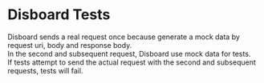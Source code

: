 # Disboard Tests

Disboard sends a real request once because generate a mock data by request uri, body and response body.  
In the second and subsequent request, Disboard use mock data for tests.  
If tests attempt to send the actual request with the second and subsequent requests, tests will fail. 